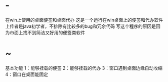 # -
在win上使用的桌面便签和桌面代办
这是一个运行在win桌面上的便签和代办软件
上传者是java初学者，不排除有比较多的bug和冗余代码
写这个程序的原因是因为市面上找不到简洁又好用的便签类软件
# ~
基本功能
1：能够挂载的便签
2：能够挂载的代办
3：窗口遇到桌面边缘自动收缩
4：窗口在桌面能固定
